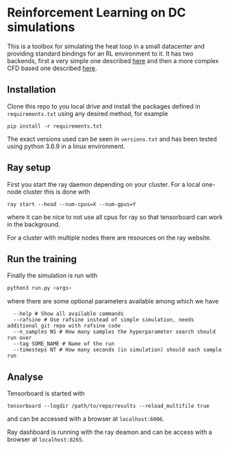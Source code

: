 # Reinforcement Learning on DC simulations

This is a toolbox for simulating the heat loop in a small datacenter and providing standard bindings for an RL environment to it. 
It has two backends, first a very simple one described [here](https://dl.acm.org/doi/10.1145/3447555.3466581) and then a more complex CFD based one described [here]().

## Installation
Clone this repo to you local drive and install the packages defined in `requirements.txt` using any desired method, for example
```
pip install -r requirements.txt
``` 
The exact versions used can be seen in `versions.txt` and has been tested using python 3.6.9 in a linux environment.

## Ray setup 
First you start the ray daemon depending on your cluster. For a local one-node cluster this is done with
```
ray start --head --num-cpus=X --num-gpus=Y
```
where it can be nice to not use all cpus for ray so that tensorboard can work in the background.

For a cluster with multiple nodes there are resources on the ray website.

## Run the training
Finally the simulation is run with 
```python
python3 run.py <args>
```
where there are some optional parameters available among which we have
```
  --help # Show all available commands
  --rafsine # Use rafsine instead of simple simulation, needs additional git repo with rafsine code
  --n_samples NS # How many samples the hyperparameter search should run over
  --tag SOME_NAME # Name of the run
  --timesteps NT # How many seconds (in simulation) should each sample run
```

## Analyse
Tensorboard is started with 
```
tensorboard --logdir /path/to/repo/results --reload_multifile true
```
and can be accessed with a browser at `localhost:6006`.

Ray dashboard is running with the ray deamon and can be access with a browser at `localhost:8265`.